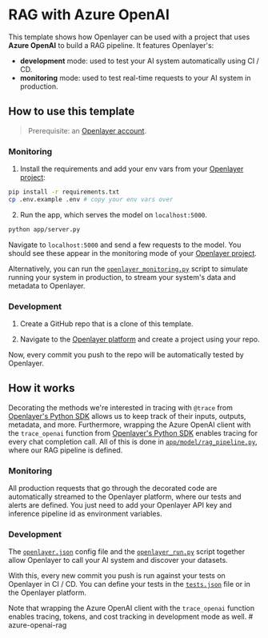# RAG with Azure OpenAI

This template shows how Openlayer can be used with a project that uses **Azure OpenAI** to build a RAG pipeline. It
features Openlayer's:

- **development** mode: used to test your AI system automatically using CI / CD.
- **monitoring** mode: used to test real-time requests to your AI system in production.

## How to use this template

> Prerequisite: an [Openlayer account](https://app.openlayer.com/).

### Monitoring

1. Install the requirements and add your env vars from your [Openlayer project](https://app.openlayer.com/):

```bash
pip install -r requirements.txt
cp .env.example .env # copy your env vars over
```

2. Run the app, which serves the model on `localhost:5000`.

```bash
python app/server.py
```

Navigate to `localhost:5000` and send a few requests to the model. You should see these appear in the monitoring mode of your [Openlayer project](https://app.openlayer.com/).

Alternatively, you can run the [`openlayer_monitoring.py`](/python/llms/azure-openai-rag/openlayer_monitoring.py) script to simulate running your system in production, to stream your system's data and metadata to Openlayer.

### Development

1. Create a GitHub repo that is a clone of this template.

2. Navigate to the [Openlayer platform](https://app.openlayer.com/) and create a project using your repo.

Now, every commit you push to the repo will be automatically tested by Openlayer.

## How it works

Decorating the methods we're interested in tracing with `@trace` from [Openlayer's Python SDK](https://www.openlayer.com/docs/api-reference/sdk/libraries/python) allows us to keep track of their inputs, outputs, metadata, and more. Furthermore, wrapping the Azure OpenAI client with the `trace_openai` function from [Openlayer's Python SDK](https://www.openlayer.com/docs/api-reference/sdk/libraries/python) enables tracing for
every chat completion call. All of this is done in [`app/model/rag_pipeline.py`](/python/llms/azure-openai-rag/app/model/rag_pipeline.py), where our RAG pipeline is defined.

### Monitoring

All production requests that go through the decorated code are automatically streamed to the Openlayer platform, where our tests and alerts are defined. You just need to add your Openlayer API key and inference pipeline id as environment variables.

### Development

The [`openlayer.json`](/python/llms/azure-openai-rag/openlayer.json) config file and the [`openlayer_run.py`](/python/llms/azure-openai-rag/openlayer_run.py) script together allow Openlayer to call your AI system and discover your datasets.

With this, every new commit you push is run against your tests on Openlayer in CI / CD. You can define your tests in the [`tests.json`](/python/llms/azure-openai-rag/tests.json) file or in the Openlayer platform.

Note that wrapping the Azure OpenAI client with the `trace_openai` function enables tracing, tokens, and cost tracking in development mode as well.
#   a z u r e - o p e n a i - r a g  
 